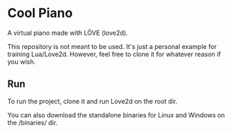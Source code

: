 # Cool Piano

A virtual piano made with LÖVE (love2d).

This repository is not meant to be used. It's just a personal example for training Lua/Love2d. However, feel free to clone it for whatever reason if you wish.


## Run

To run the project, clone it and run Love2d on the root dir.

You can also download the standalone binaries for Linux and Windows on the /binaries/ dir.
